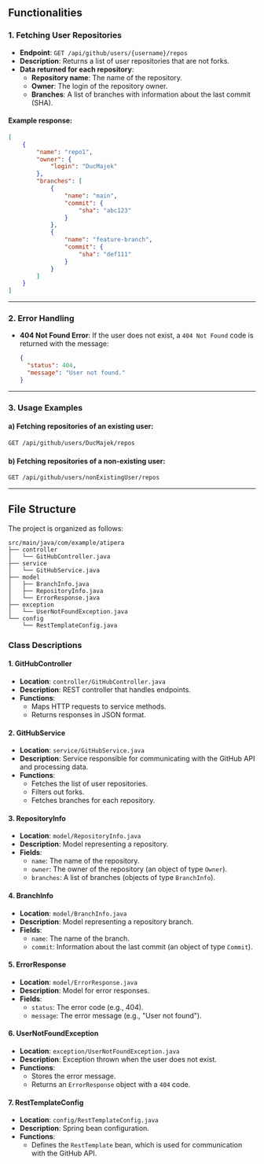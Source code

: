 ## Functionalities

### 1. Fetching User Repositories

- **Endpoint**: `GET /api/github/users/{username}/repos`
- **Description**: Returns a list of user repositories that are not forks.
- **Data returned for each repository**:
    - **Repository name**: The name of the repository.
    - **Owner**: The login of the repository owner.
    - **Branches**: A list of branches with information about the last commit (SHA).

#### Example response:
```json
[
    {
        "name": "repo1",
        "owner": {
            "login": "DucMajek"
        },
        "branches": [
            {
                "name": "main",
                "commit": {
                    "sha": "abc123"
                }
            },
            {
                "name": "feature-branch",
                "commit": {
                    "sha": "def111"
                }
            }
        ]
    }
]
```

---

### 2. Error Handling

- **404 Not Found Error**: If the user does not exist, a `404 Not Found` code is returned with the message:
  ```json
  {
    "status": 404,
    "message": "User not found."
  }
  ```

---

### 3. Usage Examples

#### a) Fetching repositories of an existing user:
```bash
GET /api/github/users/DucMajek/repos
```

#### b) Fetching repositories of a non-existing user:
```bash
GET /api/github/users/nonExistingUser/repos
```

---

## File Structure

The project is organized as follows:

```
src/main/java/com/example/atipera
├── controller
│   └── GitHubController.java
├── service
│   └── GitHubService.java
├── model
│   ├── BranchInfo.java
│   ├── RepositoryInfo.java
│   └── ErrorResponse.java
├── exception
│   └── UserNotFoundException.java
└── config
    └── RestTemplateConfig.java
```

### Class Descriptions

#### 1. **GitHubController**
- **Location**: `controller/GitHubController.java`
- **Description**: REST controller that handles endpoints.
- **Functions**:
    - Maps HTTP requests to service methods.
    - Returns responses in JSON format.

#### 2. **GitHubService**
- **Location**: `service/GitHubService.java`
- **Description**: Service responsible for communicating with the GitHub API and processing data.
- **Functions**:
    - Fetches the list of user repositories.
    - Filters out forks.
    - Fetches branches for each repository.

#### 3. **RepositoryInfo**
- **Location**: `model/RepositoryInfo.java`
- **Description**: Model representing a repository.
- **Fields**:
    - `name`: The name of the repository.
    - `owner`: The owner of the repository (an object of type `Owner`).
    - `branches`: A list of branches (objects of type `BranchInfo`).

#### 4. **BranchInfo**
- **Location**: `model/BranchInfo.java`
- **Description**: Model representing a repository branch.
- **Fields**:
    - `name`: The name of the branch.
    - `commit`: Information about the last commit (an object of type `Commit`).

#### 5. **ErrorResponse**
- **Location**: `model/ErrorResponse.java`
- **Description**: Model for error responses.
- **Fields**:
    - `status`: The error code (e.g., 404).
    - `message`: The error message (e.g., "User not found").

#### 6. **UserNotFoundException**
- **Location**: `exception/UserNotFoundException.java`
- **Description**: Exception thrown when the user does not exist.
- **Functions**:
    - Stores the error message.
    - Returns an `ErrorResponse` object with a `404` code.

#### 7. **RestTemplateConfig**
- **Location**: `config/RestTemplateConfig.java`
- **Description**: Spring bean configuration.
- **Functions**:
    - Defines the `RestTemplate` bean, which is used for communication with the GitHub API.